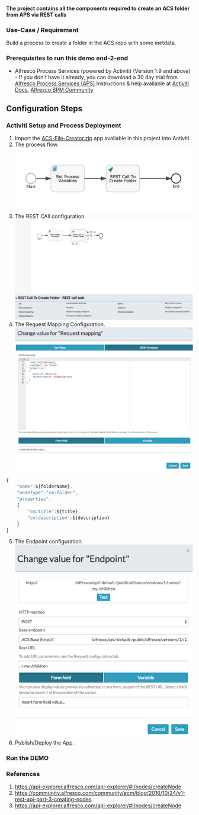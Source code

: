 #### The project contains all the components required to create an ACS folder from APS via REST calls

### Use-Case / Requirement
Build a process to create a folder in the ACS repo with some metdata.


### Prerequisites to run this demo end-2-end

* Alfresco Process Services (powered by Activiti) (Version 1.9 and above) - If you don't have it already, you can download a 30 day trial from [Alfresco Process Services (APS)](https://www.alfresco.com/products/business-process-management/alfresco-activiti).Instructions & help available at [Activiti Docs](http://docs.alfresco.com/activiti/docs/), [Alfresco BPM Community](https://community.alfresco.com/community/bpm)


## Configuration Steps

### Activiti Setup and Process Deployment
1. Import the [ACS-File-Creator.zip](ACS-File-Creator.zip) app available in this project into Activiti.
2. The process flow.  ![Process-Flow](Process-Flow.png)
3. The REST CAll configuration. ![REST-Call](REST-Call.png)
4. The Request Mapping Configuration. ![Request-Mapping](Request-Mapping.png)
```javascript
{
	"name":${folderName},
	"nodeType":"cm:folder",
	"properties":
	{
		"cm:title":${title},
		"cm:description":${description}
	}
}
```
5. The Endpoint configuration. ![Endpoint](Endpoint.png)
6. Publish/Deploy the App.


### Run the DEMO

### References
1. https://api-explorer.alfresco.com/api-explorer/#!/nodes/createNode
2. https://community.alfresco.com/community/ecm/blog/2016/10/24/v1-rest-api-part-3-creating-nodes
3. https://api-explorer.alfresco.com/api-explorer/#!/nodes/createNode
